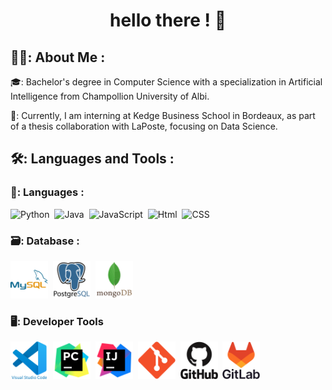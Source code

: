<h1>
  <div id="header" align="center">
  hello there ! 👋
  </div>
</h1>

## 👨‍💻: About Me :

🎓: Bachelor's degree in Computer Science with a specialization in Artificial Intelligence from Champollion University of Albi.

🌱: Currently, I am interning at Kedge Business School in Bordeaux, as part of a thesis collaboration with LaPoste, focusing on Data Science.




## 🛠️: Languages and Tools :
### 🧰: Languages :
<div>
  <img src="https://camo.githubusercontent.com/a1b2dac5667822ee0d98ae6d799da61987fd1658dfeb4d2ca6e3c99b1535ebd8/68747470733a2f2f696d672e736869656c64732e696f2f62616467652f707974686f6e2d3336373041303f7374796c653d666f722d7468652d6261646765266c6f676f3d707974686f6e266c6f676f436f6c6f723d666664643534" title="Python" alt="Python"/>&nbsp;
  <img src="https://camo.githubusercontent.com/6cbecd63a9a8f83ee186885c446938820ffa8304942a284ee6e1e2acb2bfd822/68747470733a2f2f696d672e736869656c64732e696f2f62616467652f6a6176612d2532334544384230302e7376673f7374796c653d666f722d7468652d6261646765266c6f676f3d6a617661266c6f676f436f6c6f723d7768697465" title="Java" alt="Java"/>&nbsp;
<img src="https://camo.githubusercontent.com/aeddc848275a1ffce386dc81c04541654ca07b2c43bbb8ad251085c962672aea/68747470733a2f2f696d672e736869656c64732e696f2f62616467652f6a6176617363726970742d2532333332333333302e7376673f7374796c653d666f722d7468652d6261646765266c6f676f3d6a617661736372697074266c6f676f436f6c6f723d253233463744463145" title="JavaScript" alt="JavaScript" />&nbsp;
<img src="https://camo.githubusercontent.com/49fbb99f92674cc6825349b154b65aaf4064aec465d61e8e1f9fb99da3d922a1/68747470733a2f2f696d672e736869656c64732e696f2f62616467652f68746d6c352d2532334533344632362e7376673f7374796c653d666f722d7468652d6261646765266c6f676f3d68746d6c35266c6f676f436f6c6f723d7768697465" title="Html" alt="Html" />&nbsp;
<img src="https://camo.githubusercontent.com/e6b67b27998fca3bccf4c0ee479fc8f9de09d91f389cccfbe6cb1e29c10cfbd7/68747470733a2f2f696d672e736869656c64732e696f2f62616467652f637373332d2532333135373242362e7376673f7374796c653d666f722d7468652d6261646765266c6f676f3d63737333266c6f676f436f6c6f723d7768697465" title="CSS" alt="CSS" />&nbsp;

  ### 🗃️: Database :
  <img src="https://github.com/devicons/devicon/blob/master/icons/mysql/mysql-original-wordmark.svg" title="SQL" alt="SQL" width="60" height="60"/>&nbsp;
   <img src="https://github.com/devicons/devicon/blob/master/icons/postgresql/postgresql-original-wordmark.svg" title="Postgres" alt="Postgres" width="60" height="60"  />&nbsp;
   <img src="https://github.com/devicons/devicon/blob/master/icons/mongodb/mongodb-original-wordmark.svg" title="MongoDB" alt="MongoDB" width="60" height="60" />&nbsp;
   
  ### 🖥️: Developer Tools
  <img src="https://github.com/devicons/devicon/blob/master/icons/vscode/vscode-original-wordmark.svg" title="VsCode" alt="VsCode" width="60" height="60"/>&nbsp;
  <img src="https://github.com/devicons/devicon/blob/master/icons/pycharm/pycharm-original.svg" title="Pycharm" alt="Pycharm" width="60" height="60"  />&nbsp;
  <img src="https://github.com/devicons/devicon/blob/master/icons/intellij/intellij-original.svg" title="intellij" alt="intellij" width="60" height="60" />&nbsp;
  <img src="https://github.com/devicons/devicon/blob/master/icons/git/git-original.svg" title="git" alt="git" width="60" height="60" />&nbsp;
  <img src="https://github.com/devicons/devicon/blob/master/icons/github/github-original-wordmark.svg" title="github" alt="github" width="60" height="60" />&nbsp;
  <img src="https://github.com/devicons/devicon/blob/master/icons/gitlab/gitlab-original-wordmark.svg" title="gitlab" alt="gitlab" width="60" height="60" />&nbsp;

</div>



<!--
## 📁: My Stats :
[![GitHub Streak](http://github-readme-streak-stats.herokuapp.com?user=NoeChampo&theme=dark&background=000000)](https://git.io/streak-stats)
## 🐍: My Most Used Languages :

[![Top Langs](https://github-readme-stats.vercel.app/api/top-langs/?username=NoeChampo&layout=compact&theme=vision-friendly-dark)](https://github.com/anuraghazra/github-readme-stats)

-->



<!--
**NoeChampo/NoeChampo** is a ✨ _special_ ✨ repository because its `README.md` (this file) appears on your GitHub profile.

Here are some ideas to get you started:

- 🔭 I’m currently working on ...
- 🌱 I’m currently learning ...
- 👯 I’m looking to collaborate on ...
- 🤔 I’m looking for help with ...
- 💬 Ask me about ...
- 📫 How to reach me: ...
- 😄 Pronouns: ...
- ⚡ Fun fact: ...
-->
